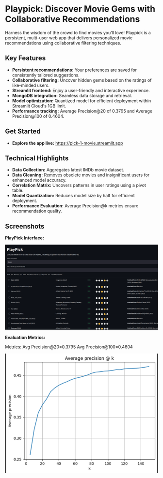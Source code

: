 # Playpick: Discover Movie Gems with Collaborative Recommendations

Harness the wisdom of the crowd to find movies you'll love! Playpick is a persistent, multi-user web app that delivers personalized movie recommendations using collaborative filtering techniques.

## Key Features

- **Persistent recommendations:** Your preferences are saved for consistently tailored suggestions.
- **Collaborative filtering:** Uncover hidden gems based on the ratings of like-minded users.
- **Streamlit frontend:** Enjoy a user-friendly and interactive experience.
- **MongoDB integration:** Seamless data storage and retrieval.
- **Model optimization:** Quantized model for efficient deployment within Streamlit Cloud's 1GB limit.
- **Performance tracking:** Average Precision@20 of 0.3795 and Average Precision@100 of 0.4604.

## Get Started

- **Explore the app live:** https://pick-1-movie.streamlit.app

## Technical Highlights

- **Data Collection:** Aggregates latest IMDb movie dataset.
- **Data Cleaning:** Removes obsolete movies and insignificant users for enhanced model accuracy.
- **Correlation Matrix:** Uncovers patterns in user ratings using a pivot table.
- **Model Quantization:** Reduces model size by half for efficient deployment.
- **Performance Evaluation:** Average Precision@k metrics ensure recommendation quality.

## Screenshots

**PlayPick Interface:**

![PlayPick](UI.png)

**Evaluation Metrics:**

Metrics: Avg Precision@20=0.3795 Avg Precision@100=0.4604

![Average Precision @ k](eval.png)
